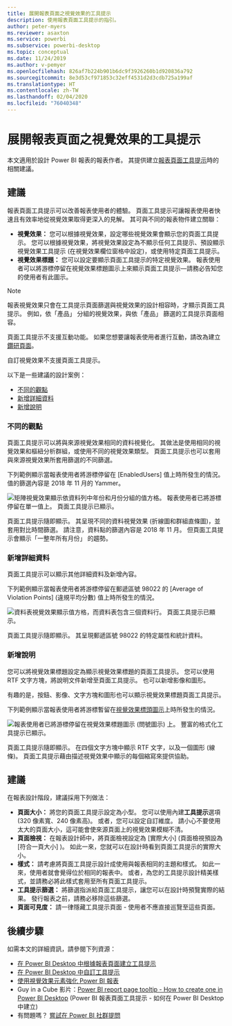 ```yaml
---
title: 展開報表頁面之視覺效果的工具提示
description: 使用報表頁面工具提示的指引。
author: peter-myers
ms.reviewer: asaxton
ms.service: powerbi
ms.subservice: powerbi-desktop
ms.topic: conceptual
ms.date: 11/24/2019
ms.author: v-pemyer
ms.openlocfilehash: 826af7b224b901b6dc9f3926260b1d920836a792
ms.sourcegitcommit: 8e3d53cf971853c32eff4531d2d3cdb725a199af
ms.translationtype: HT
ms.contentlocale: zh-TW
ms.lasthandoff: 02/04/2020
ms.locfileid: "76040348"
---
```

# <a name="extend-visuals-with-report-page-tooltips"></a>展開報表頁面之視覺效果的工具提示

本文適用於設計 Power BI 報表的報表作者。 其提供建立[報表頁面工具提示](../desktop-tooltips.md)時的相關建議。

## <a name="suggestions"></a>建議

報表頁面工具提示可以改善報表使用者的體驗。 頁面工具提示可讓報表使用者快速且有效率地從視覺效果取得更深入的見解。 其可與不同的報表物件建立關聯：

- **視覺效果：** 您可以根據視覺效果，設定哪些視覺效果會顯示您的頁面工具提示。 您可以根據視覺效果，將視覺效果設定為不顯示任何工具提示、預設顯示視覺效果工具提示 (在視覺效果欄位窗格中設定)，或使用特定頁面工具提示。
- **視覺效果標題：** 您可以設定要顯示頁面工具提示的特定視覺效果。 報表使用者可以將游標停留在視覺效果標題圖示上來顯示頁面工具提示—請務必告知您的使用者有此圖示。

> [!NOTE]
> 報表視覺效果只會在工具提示頁面篩選與視覺效果的設計相容時，才顯示頁面工具提示。 例如，依「產品」  分組的視覺效果，與依「產品」  篩選的工具提示頁面相容。
>
> 頁面工具提示不支援互動功能。 如果您想要讓報表使用者進行互動，請改為建立[鑽研頁面](../desktop-drillthrough.md)。
>
> 自訂視覺效果不支援頁面工具提示。

以下是一些建議的設計案例：

- [不同的觀點](#different-perspective)
- [新增詳細資料](#add-detail)
- [新增說明](#add-help)

### <a name="different-perspective"></a>不同的觀點

頁面工具提示可以將與來源視覺效果相同的資料視覺化。 其做法是使用相同的視覺效果和樞紐分析群組，或使用不同的視覺效果類型。 頁面工具提示也可以套用與來源視覺效果所套用篩選的不同篩選。

下列範例顯示當報表使用者將游標停留在 [EnabledUsers]  值上時所發生的情況。 值的篩選內容是 2018 年 11 月的 Yammer。

![矩陣視覺效果顯示依資料列中年份和月份分組的值方格。 報表使用者已將游標停留在單一值上。 頁面工具提示已顯示。](media/report-page-tooltips/suggestion-different-perspective.png)

頁面工具提示隨即顯示。 其呈現不同的資料視覺效果 (折線圖和群組直條圖)，並套用對比時間篩選。 請注意，資料點的篩選內容是 2018 年 11 月。 但頁面工具提示會顯示「一整年所有月份」  的趨勢。

### <a name="add-detail"></a>新增詳細資料

頁面工具提示可以顯示其他詳細資料及新增內容。

下列範例顯示當報表使用者將游標停留在郵遞區號 98022 的 [Average of Violation Points] \(違規平均分數\)  值上時所發生的情況。

![資料表視覺效果顯示值方格，而資料表包含三個資料行。 頁面工具提示已顯示。](media/report-page-tooltips/suggestion-add-details.png)

頁面工具提示隨即顯示。 其呈現郵遞區號 98022 的特定屬性和統計資料。

### <a name="add-help"></a>新增說明

您可以將視覺效果標題設定為顯示視覺效果標題的頁面工具提示。 您可以使用 RTF 文字方塊，將說明文件新增至頁面工具提示。 也可以新增影像和圖形。

有趣的是，按鈕、影像、文字方塊和圖形也可以顯示視覺效果標題頁面工具提示。

下列範例顯示當報表使用者將游標暫留在[視覺效果標頭圖示](../desktop-visual-elements-for-reports.md)上時所發生的情況。

![報表使用者已將游標停留在視覺效果標題圖示 (問號圖示) 上。 豐富的格式化工具提示已顯示。](media/report-page-tooltips/suggestion-add-help.png)

頁面工具提示隨即顯示。 在四個文字方塊中顯示 RTF 文字，以及一個圖形 (線條)。 頁面工具提示藉由描述視覺效果中顯示的每個縮寫來提供協助。

## <a name="recommendations"></a>建議

在報表設計階段，建議採用下列做法：

- **頁面大小：** 將您的頁面工具提示設定為小型。 您可以使用內建**工具提示**選項 (320 像素寬、240 像素高)。 或者，您可以設定自訂維度。 請小心不要使用太大的頁面大小，這可能會使來源頁面上的視覺效果模糊不清。
- **頁面檢視：** 在報表設計師中，將頁面檢視設定為 [實際大小]  (頁面檢視預設為 [符合一頁大小]  )。 如此一來，您就可以在設計時看到頁面工具提示的實際大小。
- **樣式：** 請考慮將頁面工具提示設計成使用與報表相同的主題和樣式。 如此一來，使用者就會覺得位於相同的報表中。 或者，為您的工具提示設計精美樣式，並請務必將此樣式套用至所有頁面工具提示。
- **工具提示篩選：** 將篩選指派給頁面工具提示，讓您可以在設計時預覽實際的結果。 發行報表之前，請務必移除這些篩選。
- **頁面可見度：** 請一律隱藏工具提示頁面 - 使用者不應直接巡覽至這些頁面。

## <a name="next-steps"></a>後續步驟

如需本文的詳細資訊，請參閱下列資源：

- [在 Power BI Desktop 中根據報表頁面建立工具提示](../desktop-tooltips.md)
- [在 Power BI Desktop 中自訂工具提示](../desktop-custom-tooltips.md)
- [使用視覺效果元素強化 Power BI 報表](../desktop-visual-elements-for-reports.md)
- Guy in a Cube 影片：[Power BI report page tooltip - How to create one in Power BI Desktop](https://www.youtube.com/watch?v=URTA7JZsAtw) (Power BI 報表頁面工具提示 - 如何在 Power BI Desktop 中建立)
- 有問題嗎？ [嘗試在 Power BI 社群提問](https://community.powerbi.com/)

